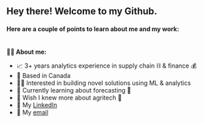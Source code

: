 ## Hey there! Welcome to my Github. 
#### Here are a couple of points to learn about me and my work:
<br>
<b>🙋‍♂️ About me:</b>

- 📈 3+ years analytics experience in supply chain ⛓️ & finance 💰
- 🍁 Based in Canada
- 👨‍🔬 Interested in building novel solutions using ML & analytics
- 🌱 Currently learning about forecasting 🔮
- 🤔 Wish I knew more about agritech 🌱
- 🔗 My [LinkedIn](https://www.linkedin.com/in/jonathan-gallant-mills-b24112162/)
- 📧 My [email](jonathan.gallant.mills@gmail.com)




<!--
**JonathanG-M/JonathanG-M** is a ✨ _special_ ✨ repository because its `README.md` (this file) appears on your GitHub profile.
<b>🏭 My work:</b>
Here are some ideas to get you started:

- 🔭 I’m currently working on ...
- 🌱 I’m currently learning ...
- 👯 I’m looking to collaborate on ...
- 🤔 I’m looking for help with ...
- 💬 Ask me about ...
- 📫 How to reach me: ...
- 😄 Pronouns: ...
- ⚡ Fun fact: ...
-->
